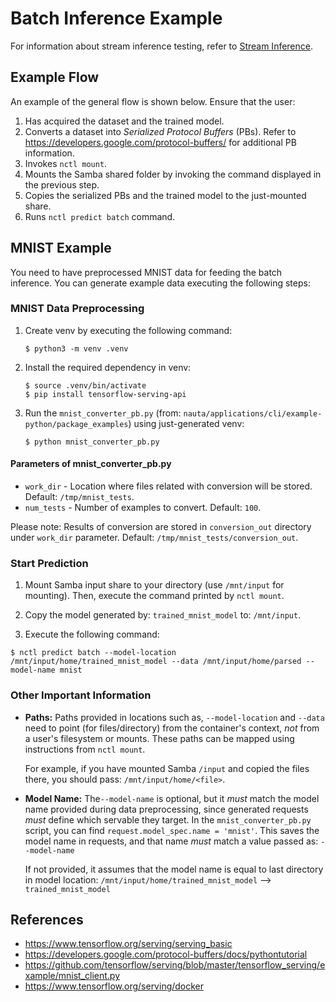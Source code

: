 # Batch Inference Example

For information about stream inference testing, refer to [Stream Inference](streaming_inference.md).

## Example Flow

An example of the general flow is shown below. Ensure that the user:

1. Has acquired the dataset and the trained model.
1. Converts a dataset into _Serialized Protocol Buffers_ (PBs). Refer to https://developers.google.com/protocol-buffers/ for additional PB information.
1. Invokes `nctl mount`.
1. Mounts the Samba shared folder by invoking the command displayed in the previous step.
1. Copies the serialized PBs and the trained model to the just-mounted share.
1. Runs `nctl predict batch` command.

## MNIST Example

You need to have preprocessed MNIST data for feeding the batch inference. You can generate example data executing the following steps:

### MNIST Data Preprocessing

1. Create venv by executing the following command:

   ```
   $ python3 -m venv .venv
   ```

1. Install the required dependency in venv:

   ```
   $ source .venv/bin/activate
   $ pip install tensorflow-serving-api
   ```

1. Run the `mnist_converter_pb.py` (from: `nauta/applications/cli/example-python/package_examples`) using just-generated venv:

   ```
   $ python mnist_converter_pb.py
   ```

#### Parameters of mnist_converter_pb.py
* `work_dir` - Location where files related with conversion will be stored. Default: `/tmp/mnist_tests`.
* `num_tests` - Number of examples to convert.  Default: `100`.

Please note: Results of conversion are stored in `conversion_out` directory under `work_dir` parameter. Default: `/tmp/mnist_tests/conversion_out`.

### Start Prediction

1. Mount Samba input share to your directory (use `/mnt/input` for mounting). Then, execute the command printed by 
`nctl mount`.

1. Copy the model generated by: `trained_mnist_model` to: `/mnt/input`.

1. Execute the following command: 

`$ nctl predict batch --model-location /mnt/input/home/trained_mnist_model --data /mnt/input/home/parsed --model-name mnist`

### Other Important Information

* **Paths:** Paths provided in locations such as, `--model-location` and `--data` need to point (for files/directory) from the container's context, _not_ from a user's filesystem or mounts. These paths can be mapped using instructions from `nctl mount`. 

   For example, if you have mounted Samba `/input` and copied the files there, you should pass: `/mnt/input/home/<file>`.

* **Model Name:** The`--model-name` is optional, but it _must_ match the model name provided during data preprocessing, since generated requests _must_ define which servable they target. In the `mnist_converter_pb.py` script, you can find 
`request.model_spec.name = 'mnist'`. This saves the model name in requests, and that name _must_ match a value passed as: 
`--model-name`

    If not provided, it assumes that the model name is equal to last directory in model location:
`/mnt/input/home/trained_mnist_model` --> `trained_mnist_model`

## References

* https://www.tensorflow.org/serving/serving_basic
* https://developers.google.com/protocol-buffers/docs/pythontutorial
* https://github.com/tensorflow/serving/blob/master/tensorflow_serving/example/mnist_client.py
* https://www.tensorflow.org/serving/docker




